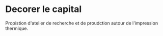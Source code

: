 # Decorer le capital

Propistion d'atelier de recherche et de proudction autour de l'impression thermique.
